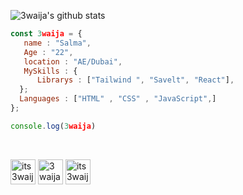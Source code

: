 ![3waija's github stats](https://github-readme-stats.vercel.app/api?username=3waija&show_icons=true&theme=dark)
```js
const 3waija = {
   name : "Salma",
   Age : "22",
   location : "AE/Dubai",
   MySkills : {
      Librarys : ["Tailwind ", "Savelt", "React"],
  };
  Languages : ["HTML" , "CSS" , "JavaScript",]
};

console.log(3waija)
```

<br>
<p align="left">

<a href="https://twitter.com/its3waija" target="blank"><img align="center" src="https://cdn.jsdelivr.net/npm/simple-icons@3.0.1/icons/twitter.svg" alt="its3waija" height="40" width="40" /></a> 
<a href="https://instagram.com/3waija" target="blank"><img align="center" src="https://cdn.jsdelivr.net/npm/simple-icons@3.0.1/icons/instagram.svg" alt="3waija" height="40" width="40" /></a> 
<a href="https://twitch.tv/its3waija" target="blank"><img align="center" src="https://cdn.jsdelivr.net/npm/simple-icons@3.0.1/icons/twitch.svg" alt="its3waija" height="40" width="40" /></a> 
